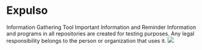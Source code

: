 # Expulso
Information Gathering Tool
Important Information and Reminder Information and programs in all
repositories are created for testing purposes.
Any legal responsibility belongs to the person or organization that uses it.
<img src="https://github.com/emrekybs/Expulso/blob/master/1.PNG">

